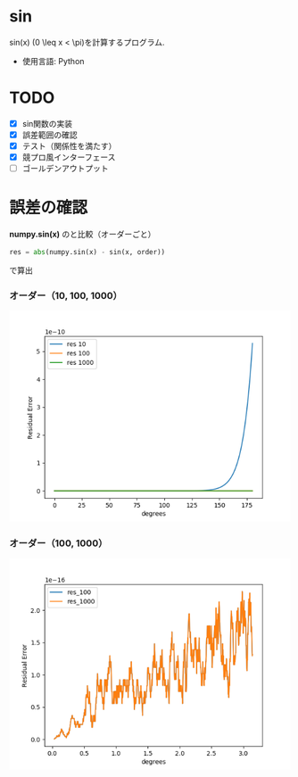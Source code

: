# sin

sin(x) (0 \leq x < \pi)を計算するプログラム.

- 使用言語: Python

# TODO
- [x] sin関数の実装
- [x] 誤差範囲の確認
- [x] テスト（関係性を満たす）
- [x] 競プロ風インターフェース
- [ ] ゴールデンアウトプット

# 誤差の確認
**numpy.sin(x)** のと比較（オーダーごと）
```python
res = abs(numpy.sin(x) - sin(x, order))
```
で算出

### オーダー（10, 100, 1000）
![res_10,100,1000](img/res_10_100_100.png)

### オーダー（100, 1000）
![res 100,1000](img/res_100_1000.png)
